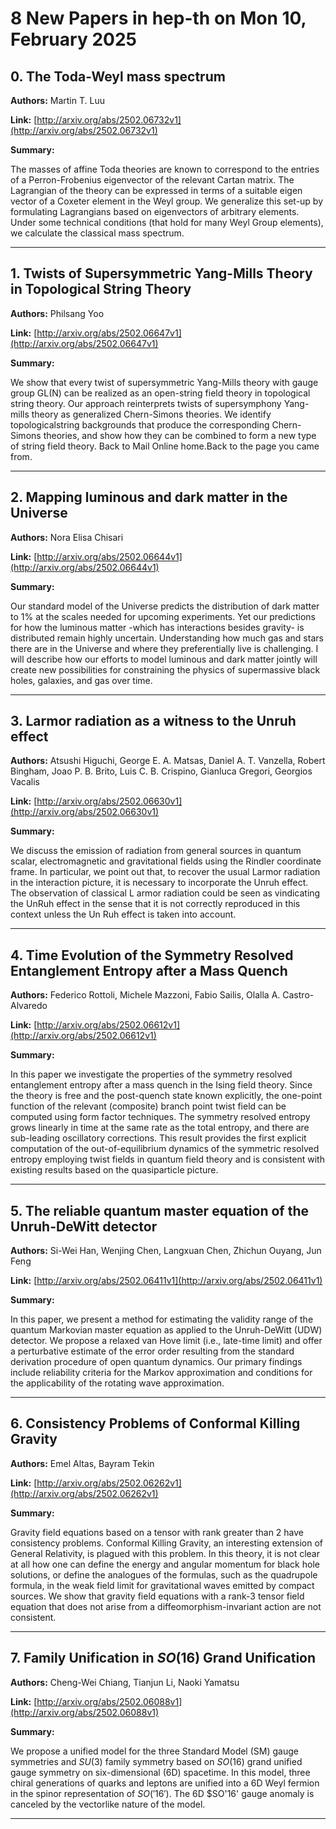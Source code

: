 # 8 New Papers in hep-th on Mon 10, February 2025

## 0. The Toda-Weyl mass spectrum

**Authors:** Martin T. Luu

**Link:** [http://arxiv.org/abs/2502.06732v1](http://arxiv.org/abs/2502.06732v1)

**Summary:**

The masses of affine Toda theories are known to correspond to the entries of a Perron-Frobenius eigenvector of the relevant Cartan matrix. The Lagrangian of the theory can be expressed in terms of a suitable eigen vector of a Coxeter element in the Weyl group. We generalize this set-up by formulating Lagrangians based on eigenvectors of arbitrary elements. Under some technical conditions (that hold for many Weyl Group elements), we calculate the classical mass spectrum.

---

## 1. Twists of Supersymmetric Yang-Mills Theory in Topological String Theory

**Authors:** Philsang Yoo

**Link:** [http://arxiv.org/abs/2502.06647v1](http://arxiv.org/abs/2502.06647v1)

**Summary:**

We show that every twist of supersymmetric Yang-Mills theory with gauge group GL(N) can be realized as an open-string field theory in topological string theory. Our approach reinterprets twists of supersymphony Yang-mills theory as generalized Chern-Simons theories. We identify topologicalstring backgrounds that produce the corresponding Chern- Simons theories, and show how they can be combined to form a new type of string field theory. Back to Mail Online home.Back to the page you came from.

---

## 2. Mapping luminous and dark matter in the Universe

**Authors:** Nora Elisa Chisari

**Link:** [http://arxiv.org/abs/2502.06644v1](http://arxiv.org/abs/2502.06644v1)

**Summary:**

Our standard model of the Universe predicts the distribution of dark matter to $1\%$ at the scales needed for upcoming experiments. Yet our predictions for how the luminous matter -which has interactions besides gravity- is distributed remain highly uncertain. Understanding how much gas and stars there are in the Universe and where they preferentially live is challenging. I will describe how our efforts to model luminous and dark matter jointly will create new possibilities for constraining the physics of supermassive black holes, galaxies, and gas over time.

---

## 3. Larmor radiation as a witness to the Unruh effect

**Authors:** Atsushi Higuchi, George E. A. Matsas, Daniel A. T. Vanzella, Robert Bingham, Joao P. B. Brito, Luis C. B. Crispino, Gianluca Gregori, Georgios Vacalis

**Link:** [http://arxiv.org/abs/2502.06630v1](http://arxiv.org/abs/2502.06630v1)

**Summary:**

We discuss the emission of radiation from general sources in quantum scalar, electromagnetic and gravitational fields using the Rindler coordinate frame. In particular, we point out that, to recover the usual Larmor radiation in the interaction picture, it is necessary to incorporate the Unruh effect. The observation of classical L armor radiation could be seen as vindicating the UnRuh effect in the sense that it is not correctly reproduced in this context unless the Un Ruh effect is taken into account.

---

## 4. Time Evolution of the Symmetry Resolved Entanglement Entropy after a   Mass Quench

**Authors:** Federico Rottoli, Michele Mazzoni, Fabio Sailis, Olalla A. Castro-Alvaredo

**Link:** [http://arxiv.org/abs/2502.06612v1](http://arxiv.org/abs/2502.06612v1)

**Summary:**

In this paper we investigate the properties of the symmetry resolved entanglement entropy after a mass quench in the Ising field theory. Since the theory is free and the post-quench state known explicitly, the one-point function of the relevant (composite) branch point twist field can be computed using form factor techniques. The symmetry resolved entropy grows linearly in time at the same rate as the total entropy, and there are sub-leading oscillatory corrections. This result provides the first explicit computation of the out-of-equilibrium dynamics of the symmetric resolved entropy employing twist fields in quantum field theory and is consistent with existing results based on the quasiparticle picture.

---

## 5. The reliable quantum master equation of the Unruh-DeWitt detector

**Authors:** Si-Wei Han, Wenjing Chen, Langxuan Chen, Zhichun Ouyang, Jun Feng

**Link:** [http://arxiv.org/abs/2502.06411v1](http://arxiv.org/abs/2502.06411v1)

**Summary:**

In this paper, we present a method for estimating the validity range of the quantum Markovian master equation as applied to the Unruh-DeWitt (UDW) detector. We propose a relaxed van Hove limit (i.e., late-time limit) and offer a perturbative estimate of the error order resulting from the standard derivation procedure of open quantum dynamics. Our primary findings include reliability criteria for the Markov approximation and conditions for the applicability of the rotating wave approximation.

---

## 6. Consistency Problems of Conformal Killing Gravity

**Authors:** Emel Altas, Bayram Tekin

**Link:** [http://arxiv.org/abs/2502.06262v1](http://arxiv.org/abs/2502.06262v1)

**Summary:**

Gravity field equations based on a tensor with rank greater than 2 have consistency problems. Conformal Killing Gravity, an interesting extension of General Relativity, is plagued with this problem. In this theory, it is not clear at all how one can define the energy and angular momentum for black hole solutions, or define the analogues of the formulas, such as the quadrupole formula, in the weak field limit for gravitational waves emitted by compact sources. We show that gravity field equations with a rank-3 tensor field equation that does not arise from a diffeomorphism-invariant action are not consistent.

---

## 7. Family Unification in $SO(16)$ Grand Unification

**Authors:** Cheng-Wei Chiang, Tianjun Li, Naoki Yamatsu

**Link:** [http://arxiv.org/abs/2502.06088v1](http://arxiv.org/abs/2502.06088v1)

**Summary:**

We propose a unified model for the three Standard Model (SM) gauge symmetries and $SU(3)$ family symmetry based on $SO(16)$ grand unified gauge symmetry on six-dimensional (6D) spacetime. In this model, three chiral generations of quarks and leptons are unified into a 6D Weyl fermion in the spinor representation of $SO('16')$. The 6D $SO'16' gauge anomaly is canceled by the vectorlike nature of the model.

---

